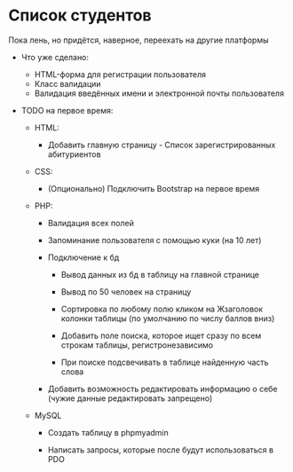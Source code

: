 # Список студентов

Пока лень, но придётся, наверное, переехать на другие платформы

* Что уже сделано: 

    + HTML-форма для регистрации пользователя
    + Класс валидации
    + Валидация введённых имени и электронной почты пользователя

* TODO на первое время: 

    * HTML:
    
        + Добавить главную страницу - Список зарегистрированных абитуриентов

    * CSS:

        + (Опционально) Подключить Bootstrap на первое время

    * PHP:

        + Валидация всех полей

        + Запоминание пользователя с помощью куки (на 10 лет)

        + Подключение к бд

            + Вывод данных из бд в таблицу на главной странице

            + Вывод по 50 человек на страницу

            + Сортировка по любому полю кликом на Жзаголовок колонки таблицы (по умолчанию по числу баллов вниз)

            + Добавить поле поиска, которое ищет сразу по всем строкам таблицы, регистронезависимо

            + При поиске подсвечивать в таблице найденную часть слова

        + Добавить возможность редактировать информацию о себе (чужие данные редактировать запрещено)


    * MySQL

        + Создать таблицу в phpmyadmin

        + Написать запросы, которые после будут использоваться в PDO